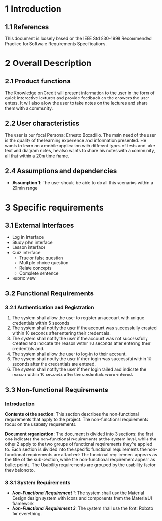 
# 1 Introduction 

## 1.1 References 

This document is loosely based on the IEEE Std 830-1998 Recommended Practice for Software Requirements Specifications.  

# 2 Overall Description 

## 2.1 Product functions 

The Knowledge on Credit will present information to the user in the form of quick interactive lectures and provide feedback on the answers the user enters. It will also allow the user to take notes on the lectures and share them with a community.  


## 2.2 User characteristics 

The user is our focal Persona: Ernesto Bocadillo. The main need of the user is the quality of the learning experience and information presented. He wants to learn on a mobile application with different types of tests and take text and diagram notes, he also wants to share his notes with a community, all that within a 20m time frame.  


## 2.4 Assumptions and dependencies 

- **Assumption 1**: The user should be able to do all this scenarios within a 20min range

# 3 Specific requirements  
 
## 3.1 External Interfaces 
- Log in Interface 
- Study plan interface 
- Lesson interface  
- Quiz interface
  - True or false question
  - Multiple choice question
  - Relate concepts
  - Complete sentence
- Rubric view
  
## 3.2 Functional Requirements

### 3.2.1 Authentication and Registration

1. The system shall allow the user to register an account with unique credentials within 5 seconds
2. The system shall notify the user if the account was successfully created within 10 seconds after entering their credentials.
3. The system shall notify the user if the account was not successfully created and indicate the reason within 10 seconds after entering their credentials and.
4. The system shall allow the user to log-in to their account.
5. The system shall notify the user if their login was successful within 10 seconds after the credentials are entered.
6. The system shall notify the user if their login failed and indicate the reason within 10 seconds after the credentials were entered.

## 3.3 Non-functional Requirements
### Introduction

**Contents of the section**: This section describes the non-functional requirements that apply to the project. The non-functional requirements focus on the usability requirements.

**Document organization**: The document is divided into 3 sections: the first one indicates the non-functional requirements at the system level, while the other 2 apply to the two groups of functional requirements they’re applied to. Each section is divided into the specific functional requirements the non-functional requirements are attached: The funcional requirement appears as the title of the sub-section, while the non-functional requirement appear as bullet points. The Usability requirements are grouped by the usability factor they belong to. 

### 3.3.1 System Requirements

- ***Non-Functional Requirement 1***: The system shall use the Material Design design system with icons and components from the MaterialUI framework
- ***Non-Functional Requirement 2***: The system shall use the font: Roboto for everything.

